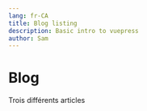 ```yaml
---
lang: fr-CA
title: Blog listing
description: Basic intro to vuepress
author: Sam
---
```


# Blog

Trois différents articles

<posts />

<!-- https://github.com/vuepress/vuepress-next/issues/505 -->

<!-- {{ $page }} -->

<!-- https://blog.logrocket.com/how-create-portfolio-blog-using-vuepress-markdown/ -->